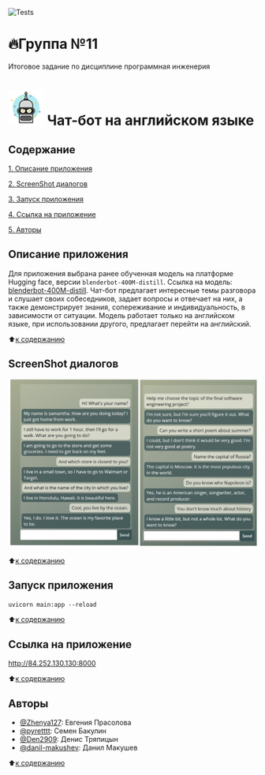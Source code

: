 ![Tests](https://github.com/Zhenya127/FinalProject_1/actions/workflows/python-app.yml/badge.svg)

# :fire:Группа №11

Итоговое задание по дисциплине программная инженерия

# ![Иллюстрация к проекту](https://github.com/Zhenya127/FinalProject_1/blob/fd237026b9177e0b5e8aeeb4af4f473b7f2707be/ScreenShot/icon-robots-16_98547(1).png) Чат-бот на английском языке 

## Содержание

[1. Описание приложения](https://github.com/Zhenya127/FinalProject_1/blob/main/README.md#Описание-приложения)

[2. ScreenShot диалогов](https://github.com/Zhenya127/FinalProject_1/blob/main/README.md#ScreenShot-диалогов)

[3. Запуск приложения](https://github.com/Zhenya127/FinalProject_1/blob/main/README.md#Запуск-приложения )

[4. Ссылка на приложение](https://github.com/Zhenya127/FinalProject_1/blob/main/README.md#Ссылка-на-приложение) 

[5. Авторы](https://github.com/Zhenya127/FinalProject_1/blob/main/README.md#Авторы)

## Описание приложения
   Для приложения выбрана ранее обученная модель на платформе Hugging face, версии `blenderbot-400M-distill`. Ссылка на модель: [blenderbot-400M-distill](https://huggingface.co/facebook/blenderbot-400M-distill?text=Hey+my+name+is+Thomas%21+How+are+you%3F).
   Чат-бот предлагает интересные темы разговора и слушает своих собеседников, задает вопросы и отвечает на них, а также демонстрирует знания, сопереживание и индивидуальность, в зависимости от ситуации. Модель работает только на английском языке, при использовании другого, предлагает перейти на английский.
   
   :arrow_up:[к содержанию](https://github.com/Zhenya127/FinalProject_1/blob/main/README.md#Содержание)
   
## ScreenShot диалогов
![Иллюстрация к проекту](https://github.com/Zhenya127/FinalProject_1/blob/main/ScreenShot/example.jpg)

:arrow_up:[к содержанию](https://github.com/Zhenya127/FinalProject_1/blob/main/README.md#Содержание)

## Запуск приложения
`uvicorn main:app --reload`

:arrow_up:[к содержанию](https://github.com/Zhenya127/FinalProject_1/blob/main/README.md#Содержание)

## Ссылка на приложение
http://84.252.130.130:8000

:arrow_up:[к содержанию](https://github.com/Zhenya127/FinalProject_1/blob/main/README.md#Содержание)

## Авторы
* [@Zhenya127](https://github.com/Zhenya127): Евгения Прасолова
* [@pyretttt](https://github.com/pyretttt): Семен Бакулин
* [@Den2909](https://github.com/Den2909): Денис Тряпицын
* [@danil-makushev](https://github.com/danil-makushev): Данил Макушев

:arrow_up:[к содержанию](https://github.com/Zhenya127/FinalProject_1/blob/main/README.md#Содержание)
